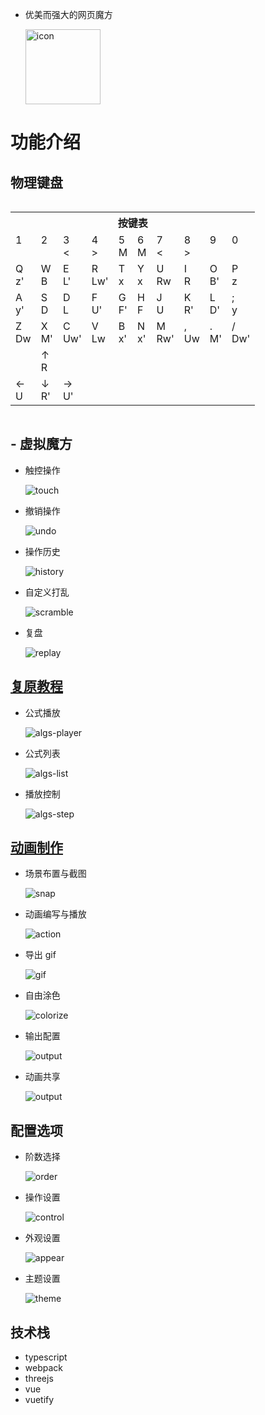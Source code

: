 

- 优美而强大的网页魔方

  <img width="120px" src="./screenshot/icon.png"  alt="icon"/>

# 功能介绍

## 物理键盘

<table class="table" id="vrckey" style="display: inline-block;">
<tr><th colspan=10>按键表</th></tr>
<tr>
<td>1<br><br></td><td>2<br><br></td><td>3<br><span>&lt;</span></td><td>4<br><span>&gt;</span></td><td>5<br><span>M</span></td>
<td>6<br><span>M</span></td><td>7<br><span>&lt;</span></td><td>8<br><span>&gt;</span></td><td>9<br><br></td><td>0<br><br></td>
</tr><tr>
<td>Q<br><span> z'</span></td><td>W<br><span>  B</span></td><td>E<br><span> L'</span></td><td>R<br><span>Lw'</span></td><td>T<br><span>  x</span></td> 
<td>Y<br><span>  x</span></td><td>U<br><span> Rw</span></td><td>I<br><span>  R</span></td><td>O<br><span> B'</span></td><td>P<br><span>  z</span></td> 
</tr><tr>
<td>A<br><span> y'</span></td><td>S<br><span>  D</span></td><td>D<br><span>  L</span></td><td>F<br><span> U'</span></td><td>G<br><span> F'</span></td>
<td>H<br><span>  F</span></td><td>J<br><span>  U</span></td><td>K<br><span> R'</span></td><td>L<br><span> D'</span></td><td>;<br><span>  y</span></td>
</tr><tr>
<td>Z<br><span> Dw</span></td><td>X<br><span> M'</span></td><td>C<br><span>Uw'</span></td><td>V<br><span> Lw</span></td><td>B<br><span> x'</span></td>
<td>N<br><span> x'</span></td><td>M<br><span>Rw'</span></td><td>,<br><span> Uw</span></td><td>.<br><span> M'</span></td><td>/<br><span>Dw'</span></td>
</tr>
<tr>
<td></td>
<td>↑<br><span> R</span></td>
<td></td>
</tr>
<tr>
<td>←<br><span> U</span></td>
<td>↓<br><span> R'</span></td>
<td>→<br><span> U'</span></td>
</tr>
</table>

## - 虚拟魔方

- 触控操作

  ![touch](./screenshot/touch.gif)

- 撤销操作

  ![undo](./screenshot/undo.gif)

- 操作历史

  ![history](./screenshot/history.gif)

- 自定义打乱

  ![scramble](./screenshot/scramble.gif)

- 复盘

  ![replay](./screenshot/replay.gif)

## [复原教程](https://wbsnpc.github.io/cuber/?mode=algs)

- 公式播放

  ![algs-player](./screenshot/algs-player.gif)

* 公式列表

  ![algs-list](./screenshot/algs-list.gif)

- 播放控制

  ![algs-step](./screenshot/algs-step.gif)

## [动画制作](https://wbsnpc.github.io/cuber/?mode=director)

- 场景布置与截图

  ![snap](./screenshot/snap.gif)

- 动画编写与播放

  ![action](./screenshot/action.gif)

- 导出 gif

  ![gif](./screenshot/gif.gif)

- 自由涂色

  ![colorize](./screenshot/colorize.gif)

- 输出配置

  ![output](./screenshot/output.gif)

- 动画共享

  ![output](./screenshot/share.gif)

## 配置选项

- 阶数选择

  ![order](./screenshot/order.gif)

- 操作设置

  ![control](./screenshot/control.gif)

- 外观设置

  ![appear](./screenshot/appear.gif)

- 主题设置

  ![theme](./screenshot/theme.gif)

## 技术栈

- typescript
- webpack
- threejs
- vue
- vuetify
